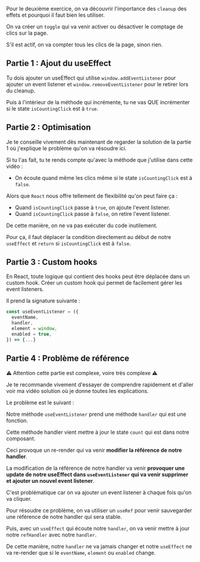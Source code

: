 Pour le deuxième exercice, on va découvrir l'importance des `cleanup` des effets et pourquoi il faut bien les utiliser.

On va créer un `toggle` qui va venir activer ou désactiver le comptage de clics sur la page.

S'il est actif, on va compter tous les clics de la page, sinon rien.

## Partie 1 : Ajout du useEffect

Tu dois ajouter un useEffect qui utilise `window.addEventListener` pour ajouter un event listener et `window.removeEventListener` pour le retirer lors du cleanup.

Puis à l'intérieur de la méthode qui incrémente, tu ne vas QUE incrémenter si le state `isCountingClick` est à `true`.

## Partie 2 : Optimisation

Je te conseille vivement dès maintenant de regarder la solution de la partie 1 où j'explique le problème qu'on va résoudre ici.

Si tu l'as fait, tu te rends compte qu'avec la méthode que j'utilise dans cette vidéo :

- On écoute quand même les clics même si le state `isCountingClick` est à `false`.

Alors que `React` nous offre tellement de flexibilité qu'on peut faire ça :

- Quand `isCountingClick` passe à `true`, on ajoute l'event listener.
- Quand `isCountingClick` passe à `false`, on retire l'event listener.

De cette manière, on ne va pas exécuter du code inutilement.

Pour ça, il faut déplacer la condition directement au début de notre `useEffect` et `return` si `isCountingClick` est à `false`.

## Partie 3 : Custom hooks

En React, toute logique qui contient des hooks peut être déplacée dans un custom hook. Créer un custom hook qui permet de facilement gérer les event listeners.

Il prend la signature suivante :

```js
const useEventListener = ({
  eventName,
  handler,
  element = window,
  enabled = true,
}) => {...}
```

## Partie 4 : Problème de référence

⚠️ Attention cette partie est complexe, voire très complexe ⚠️

Je te recommande vivement d'essayer de comprendre rapidement et d'aller voir ma vidéo solution où je donne toutes les explications.

Le problème est le suivant :

Notre méthode `useEventListener` prend une méthode `handler` qui est une fonction.

Cette méthode handler vient mettre à jour le state `count` qui est dans notre composant.

Ceci provoque un re-render qui va venir **modifier la référence de notre handler**.

La modification de la référence de notre handler va venir **provoquer une update de notre useEffect dans `useEventListener` qui va venir supprimer et ajouter un nouvel event listener**.

C'est problématique car on va ajouter un event listener à chaque fois qu'on va cliquer.

Pour résoudre ce problème, on va utiliser un `useRef` pour venir sauvegarder une référence de notre handler qui sera stable.

Puis, avec un `useEffect` qui écoute notre `handler`, on va venir mettre à jour notre `refHandler` avec notre `handler`.

De cette manière, notre `handler` ne va jamais changer et notre `useEffect` ne va re-render que si le `eventName`, `element` ou `enabled` change.
